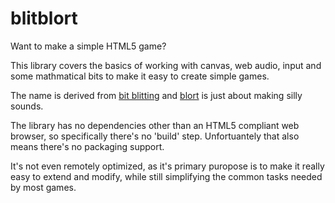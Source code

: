 # blitblort
Want to make a simple HTML5 game?

This library covers the basics of working with canvas, web audio, input and some mathmatical bits to make it easy to create simple games.

The name is derived from [bit blitting](https://en.wikipedia.org/wiki/Bit_blit) and [blort](https://en.wiktionary.org/wiki/blort) is just about making silly sounds.

The library has no dependencies other than an HTML5 compliant web browser, so specifically there's no 'build' step. Unfortuantely that also means there's no packaging support.

It's not even remotely optimized, as it's primary puropose is to make it really easy to extend and modify, while still simplifying the common tasks needed by most games.
